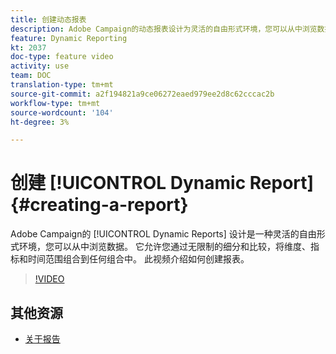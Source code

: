 ```yaml
---
title: 创建动态报表
description: Adobe Campaign的动态报表设计为灵活的自由形式环境，您可以从中浏览数据。 它允许您通过无限制的细分和比较，将维度、指标和时间范围组合到任何组合中。 此视频介绍如何创建报表。
feature: Dynamic Reporting
kt: 2037
doc-type: feature video
activity: use
team: DOC
translation-type: tm+mt
source-git-commit: a2f194821a9ce06272eaed979ee2d8c62cccac2b
workflow-type: tm+mt
source-wordcount: '104'
ht-degree: 3%

---
```



# 创建 [!UICONTROL Dynamic Report]{#creating-a-report}

Adobe Campaign的 [!UICONTROL Dynamic Reports] 设计是一种灵活的自由形式环境，您可以从中浏览数据。 它允许您通过无限制的细分和比较，将维度、指标和时间范围组合到任何组合中。 此视频介绍如何创建报表。

>[!VIDEO](https://video.tv.adobe.com/v/25264/?quality=12)

## 其他资源

* [关于报告](https://docs.adobe.com/content/help/en/campaign-standard/using/reporting/about-reporting/about-dynamic-reports.html)
